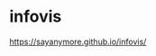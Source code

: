 # infovis

https://sayanymore.github.io/infovis/

[Cheat Sheet MarkDown]:(https://github.com/adam-p/markdown-here/wiki/Markdown-Cheatsheet)

